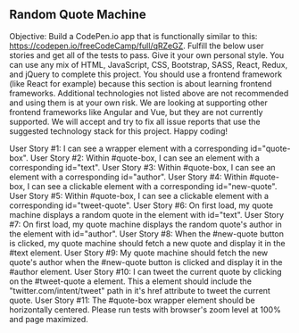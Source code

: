 ## Random Quote Machine

Objective: Build a CodePen.io app that is functionally similar to this: https://codepen.io/freeCodeCamp/full/qRZeGZ.
Fulfill the below user stories and get all of the tests to pass. Give it your own personal style.
You can use any mix of HTML, JavaScript, CSS, Bootstrap, SASS, React, Redux, and jQuery to complete this project. You should use a frontend framework (like React for example) because this section is about learning frontend frameworks. Additional technologies not listed above are not recommended and using them is at your own risk. We are looking at supporting other frontend frameworks like Angular and Vue, but they are not currently supported. We will accept and try to fix all issue reports that use the suggested technology stack for this project. Happy coding!

User Story #1: I can see a wrapper element with a corresponding id="quote-box".
User Story #2: Within #quote-box, I can see an element with a corresponding id="text".
User Story #3: Within #quote-box, I can see an element with a corresponding id="author".
User Story #4: Within #quote-box, I can see a clickable element with a corresponding id="new-quote".
User Story #5: Within #quote-box, I can see a clickable element with a corresponding id="tweet-quote".
User Story #6: On first load, my quote machine displays a random quote in the element with id="text".
User Story #7: On first load, my quote machine displays the random quote's author in the element with id="author".
User Story #8: When the #new-quote button is clicked, my quote machine should fetch a new quote and display it in the #text element.
User Story #9: My quote machine should fetch the new quote's author when the #new-quote button is clicked and display it in the #author element.
User Story #10: I can tweet the current quote by clicking on the #tweet-quote a element. This a element should include the "twitter.com/intent/tweet" path in it's href attribute to tweet the current quote.
User Story #11: The #quote-box wrapper element should be horizontally centered. Please run tests with browser's zoom level at 100% and page maximized.